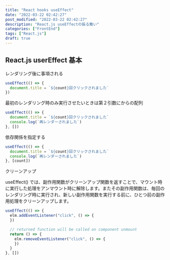 ```yaml
---
title: "React hooks useEffect"
date: "2022-03-22 02:42:27"
post_modified: "2022-03-22 02:42:27"
description: "React.js useEffectの振る舞い"
categories: ["FrontEnd"]
tags: ["React.js"]
draft: true
---
```


## React.js userEffect 基本

レンダリング後に事項される

```jsx
useEffect(() => {
  document.title = `${count}回クリックされました`
})
```

最初のレンダリング時のみ実行させたいときは第２引数にからの配列

```jsx
useEffect(() => {
  document.title = `${count}回クリックされました`
  console.log(`再レンダーされました`)
}, [])
```

依存関係を指定する

```jsx
useEffect(() => {
  document.title = `${count}回クリックされました`
  console.log(`再レンダーされました`)
}, [count])
```

クリーンアップ

useEffect()
では、副作用関数がクリーンアップ関数を返すことで、マウント時に実行した処理をアンマウント時に解除します。またその副作用関数は、毎回のレンダリング時に実行され、新しい副作用関数を実行する前に、ひとつ前の副作用処理をクリーンアップします。

```jsx
useEffect(() => {
  elm.addEventListener("click", () => {
  })

  // returned function will be called on component unmount
  return () => {
    elm.removeEventListener("click", () => {
    })
  }
}, [])
```
